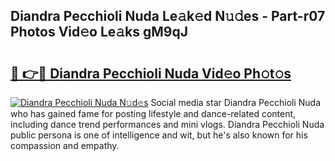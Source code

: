 ## Diandra Pecchioli Nuda Le𝚊k𝚎d N𝚞𝚍es - Part-r07 Photos Vid𝚎o Le𝚊ks gM9qJ

# <h2><a href="http://fbccsog.evod.top/?m=Diandra+Pecchioli+Nuda">🔗 👉🔴 Diandra Pecchioli Nuda Vid𝚎o Ph𝚘t𝚘s</a></h2>

[![Diandra Pecchioli Nuda N𝚞d𝚎s](https://i.imgur.com/8V9OHl7.gif)](http://fbccsog.evod.top/?m=Diandra+Pecchioli+Nuda)
Social media star Diandra Pecchioli Nuda who has gained fame for posting lifestyle and dance-related content, including dance trend performances and mini vlogs. Diandra Pecchioli Nuda public persona is one of intelligence and wit, but he's also known for his compassion and empathy. 
